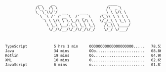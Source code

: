 <div align="center">
<pre><code>
 __    __                        ____      
/\ \  /\ \                      /\  _`\    
\ `\`\\/'/  __      ___       __\ \ \/\ \  
 `\ `\ /' /'__`\  /' _ `\    /\_\\ \ \ \ \ 
   `\ \ \/\ \ \.\_/\ \/\ \   \/_/_\ \ \_\ \
     \ \_\ \__/.\_\ \_\ \_\    /\_\\ \____/
      \/_/\/__/\/_/\/_/\/_/    \/_/ \/___/ 
                                           

</code></pre>

<!--START_SECTION:waka-->

```txt
TypeScript            5 hrs 1 min     OOOOOOOOOOOOOOOOOOO0.....   78.53 %
Java                  34 mins         OOo......................   08.86 %
Kotlin                19 mins         Oo.......................   04.99 %
XML                   10 mins         0........................   02.65 %
JavaScript            6 mins          o........................   01.81 %
```

<!--END_SECTION:waka-->
